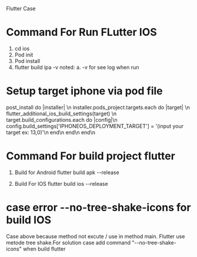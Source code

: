 Flutter Case 


# Command For Run FLutter IOS
1. cd ios
2. Pod init 
3. Pod install
4. flutter build ipa -v 
    noted:
        a. -v for see log when run

# Setup target iphone via pod file

post_install do |installer| \n
  installer.pods_project.targets.each do |target| \n
    flutter_additional_ios_build_settings(target) \n
    target.build_configurations.each do |config|\n
      config.build_settings['IPHONEOS_DEPLOYMENT_TARGET'] = '(input your target ex: 13,0)'\n
     end\n
  end\n
end\n

# Command For build project flutter 
1. Build for Android 
    flutter build apk --release

2. Build For IOS
    flutter build ios --release
    
# case error   --no-tree-shake-icons for build IOS
 Case above because method not excute / use in method main. Flutter use metode tree shake.For solution case  add command 
 "--no-tree-shake-icons" 
 when build flutter  


